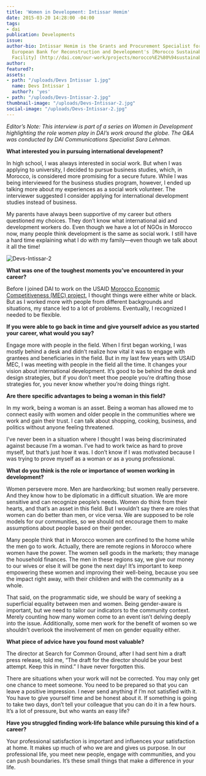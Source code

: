 ```yaml
---
title: 'Women in Development: Intissar Hemim'
date: 2015-03-20 14:28:00 -04:00
tags:
- dai
publication: Developments
issue: 
author-bio: Intissar Hemim is the Grants and Procurement Specialist for DAI on the
  European Bank for Reconstruction and Development's [Morocco Sustainable Energy Financing
  Facility] (http://dai.com/our-work/projects/morocco%E2%80%94sustainable-energy-financing-facility-morseff).
author: 
featured?: 
assets:
- path: "/uploads/Devs Intissar 1.jpg"
  name: Devs Intissar 1
  author?: 'yes'
- path: "/uploads/Devs-Intissar-2.jpg"
thumbnail-image: "/uploads/Devs-Intissar-2.jpg"
social-image: "/uploads/Devs-Intissar-2.jpg"
---
```


*Editor’s Note: This interview is part of a series on Women in Development highlighting the role women play in DAI’s work around the globe. The Q&A was conducted by DAI Communications Specialist Sara Lehman.*



**What interested you in pursuing international development?**

In high school, I was always interested in social work. But when I was applying to university, I decided to pursue business studies, which, in Morocco, is considered more promising for a secure future. While I was being interviewed for the business studies program, however, I ended up talking more about my experiences as a social work volunteer. The interviewer suggested I consider applying for international development studies instead of business. 

My parents have always been supportive of my career but others questioned my choices. They don’t know what international aid and development workers do. Even though we have a lot of NGOs in Morocco now, many people think development is the same as social work. I still have a hard time explaining what I do with my family—even though we talk about it all the time!

![Devs-Intissar-2](/uploads/Devs-Intissar-2.jpg "Intissar Hemim, foreground, checking on an irrigation project in Oriental Province, Morocco.") 

**What was one of the toughest moments you’ve encountered in your career?**

Before I joined DAI to work on the USAID [Morocco Economic Competitiveness (MEC) project](http://dai.com/our-work/projects/morocco—economic-competitiveness-project-mec), I thought things were either white or black. But as I worked more with people from different backgrounds and situations, my stance led to a lot of problems. Eventually, I recognized I needed to be flexible. 

**If you were able to go back in time and give yourself advice as you started your career, what would you say?** 

Engage more with people in the field. When I first began working, I was mostly behind a desk and didn’t realize how vital it was to engage with grantees and beneficiaries in the field. But in my last few years with USAID MEC, I was meeting with people in the field all the time. It changes your vision about international development. It’s good to be behind the desk and design strategies, but if you don’t meet thoe people you’re drafting those strategies for, you never know whether you’re doing things right. 

**Are there specific advantages to being a woman in this field?**

In my work, being a woman is an asset. Being a woman has allowed me to connect easily with women and older people in the communities where we work and gain their trust. I can talk about shopping, cooking, business, and politics without anyone feeling threatened. 

I’ve never been in a situation where I thought I was being discriminated against because I’m a woman. I’ve had to work twice as hard to prove myself, but that’s just how it was. I don’t know if I was motivated because I was trying to prove myself as a woman or as a young professional. 

**What do you think is the role or importance of women working in development?** 

Women persevere more. Men are hardworking; but women really persevere. And they know how to be diplomatic in a difficult situation. We are more sensitive and can recognize people’s needs. Women do think from their hearts, and that’s an asset in this field. But I wouldn’t say there are roles that women can do better than men, or vice versa. We are supposed to be role models for our communities, so we should not encourage them to make assumptions about people based on their gender. 

Many people think that in Morocco women are confined to the home while the men go to work. Actually, there are remote regions in Morocco where women have the power. The women sell goods in the markets; they manage the household finances. The men in these regions say, we give our money to our wives or else it will be gone the next day! It’s important to keep empowering these women and improving their well-being, because you see the impact right away, with their children and with the community as a whole. 

That said, on the programmatic side, we should be wary of seeking a superficial equality between men and women. Being gender-aware is important, but we need to tailor our indicators to the community context. Merely counting how many women come to an event isn’t delving deeply into the issue. Additionally, some men work for the benefit of women so we shouldn’t overlook the involvement of men on gender equality either. 

**What piece of advice have you found most valuable?**

The director at Search for Common Ground, after I had sent him a draft press release, told me, “The draft for the director should be your best attempt. Keep this in mind.” I have never forgotten this. 

There are situations when your work will not be corrected. You may only get one chance to meet someone. You need to be prepared so that you can leave a positive impression. I never send anything if I’m not satisfied with it. You have to give yourself time and be honest about it. If something is going to take two days, don’t tell your colleague that you can do it in a few hours.
It’s a lot of pressure, but who wants an easy life? 

**Have you struggled finding work-life balance while pursuing this kind of a career?**

Your professional satisfaction is important and influences your satisfaction at home. It makes up much of who we are and gives us purpose. In our professional life, you meet new people, engage with communities, and you can push boundaries. It’s these small things that make a difference in your life.
